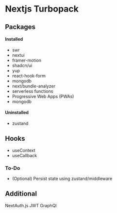 # Nextjs Turbopack

## Packages

#### Installed

- swr
- nextui
- framer-motion
- shadcn/ui
- yup
- react-hook-form
- mongodb
- next/bundle-analyzer
- serverless functions
- Progressive Web Apps (PWAs)
- mongodb

#### Uninstalled

- zustand

## Hooks

- useContext
- useCallback

### To-Do

- (Optional) Persist state using zustand/middleware

## Additional

NextAuth.js
JWT
GraphQl
